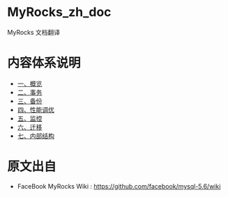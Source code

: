 # MyRocks_zh_doc
MyRocks 文档翻译

# 内容体系说明
* [一、概览](#概览)
* [二、事务](#事务)
* [三、备份](#备份)
* [四、性能调优](#性能调优)
* [五、监控](#监控)
* [六、迁移](#迁移)
* [七、内部结构](#内部结构)

# 原文出自

* FaceBook MyRocks Wiki : https://github.com/facebook/mysql-5.6/wiki
